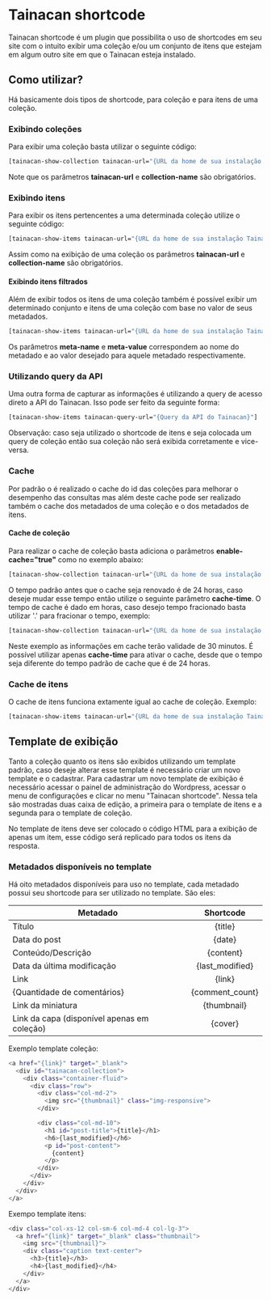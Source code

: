 # Tainacan shortcode

Tainacan shortcode é um plugin que possibilita o uso de shortcodes em seu site com o intuito exibir uma coleção e/ou um conjunto de itens que estejam em algum outro site em que o Tainacan esteja instalado.

## Como utilizar?
Há basicamente dois tipos de shortcode, para coleção e para itens de uma coleção. 

### Exibindo coleções
Para exibir uma coleção basta utilizar o seguinte código:

```sh
[tainacan-show-collection tainacan-url="{URL da home de sua instalação Tainacan}" collection-name="{Nome da coleção a exibir}"]
```
Note que os parâmetros **tainacan-url** e **collection-name** são obrigatórios.

### Exibindo itens

Para exibir os itens pertencentes a uma determinada coleção utilize o seguinte código:

```sh
[tainacan-show-items tainacan-url="{URL da home de sua instalação Tainacan}" collection-name="{Nome da coleção dos itens}"]
```
Assim como na exibição de uma coleção os parâmetros **tainacan-url** e **collection-name** são obrigatórios.

#### Exibindo itens filtrados
Além de exibir todos os itens de uma coleção também é possível exibir um determinado conjunto e itens de uma coleção com base no valor de seus metadados.
```sh
[tainacan-show-items tainacan-url="{URL da home de sua instalação Tainacan}" collection-name="{Nome da coleção dos itens}" meta-name="{Nome do metadado}" meta-value="{Valor desejado para o metadado}"]
```
Os parâmetros **meta-name** e **meta-value** correspondem ao nome do metadado e ao valor desejado para aquele metadado respectivamente.

### Utilizando query da API

Uma outra forma de capturar as informações é utilizando a query de acesso direto a API do Tainacan. Isso pode ser feito da seguinte forma:

```sh
[tainacan-show-items tainacan-query-url="{Query da API do Tainacan}"]
```
Observação: caso seja utilizado o shortcode de itens e seja colocada um query de coleção então sua coleção não será exibida corretamente e vice-versa.

### Cache
Por padrão o é realizado o cache do id das coleções para melhorar o desempenho das consultas mas além deste cache pode ser realizado também o cache dos metadados de uma coleção e o dos metadados de itens.
#### Cache de coleção
Para realizar o cache de coleção basta adiciona o parâmetros **enable-cache="true"** como no exemplo abaixo: 
```sh
[tainacan-show-collection tainacan-url="{URL da home de sua instalação Tainacan}" collection-name="{Nome da coleção a exibir}" enable-cache="true"]
```
O tempo padrão antes que o cache seja renovado é de 24 horas, caso deseje mudar esse tempo então utilize o seguinte parâmetro **cache-time**. O tempo de cache é dado em horas, caso desejo tempo fracionado basta utilizar '.' para fracionar o tempo, exemplo:

```sh
[tainacan-show-collection tainacan-url="{URL da home de sua instalação Tainacan}" collection-name="{Nome da coleção a exibir}" enable-cache="true" cache-time="0.5"]
```

Neste exemplo as informações em cache terão validade de 30 minutos. É possível utilizar apenas **cache-time** para ativar o cache, desde que o tempo seja diferente do tempo padrão de cache que é de 24 horas.

### Cache de itens
O cache de itens funciona extamente igual ao cache de coleção. Exemplo:
```sh
[tainacan-show-items tainacan-url="{URL da home de sua instalação Tainacan}" collection-name="{Nome da coleção dos itens}" meta-name="{Nome do metadado}" meta-value="{Valor desejado para o metadado}" enable-cache="true" cache-time="12"]
```
## Template de exibição
Tanto a coleção quanto os itens são exibidos utilizando um template padrão, caso deseje alterar esse template é necessário criar um novo template e o cadastrar. Para cadastrar um novo template de exibição é necessário acessar o painel de administração do Wordpress, acessar o menu de configurações e clicar no menu "Tainacan shortcode". Nessa tela são mostradas duas caixa de edição, a primeira para o template de itens e a segunda para o template de coleção.

No template de itens deve ser colocado o código HTML para a exibição de apenas um item, esse código será replicado para todos os itens da resposta.
### Metadados disponíveis no template
Há oito metadados disponíveis para uso no template, cada metadado possui seu shortcode para ser utilizado no template. São eles:

| Metadado      | Shortcode     |
| ------------- |:-------------:|
| Título | {title} |
| Data do post | {date} |
| Conteúdo/Descrição | {content} |
| Data da última modificação | {last_modified} |
| Link | {link} |
| {Quantidade de comentários} | {comment_count} |
| Link da miniatura | {thumbnail} |
| Link da capa (disponível apenas em coleção) | {cover} |

Exemplo template coleção:
```sh
<a href="{link}" target="_blank">
  <div id="tainacan-collection">
    <div class="container-fluid">
      <div class="row">
        <div class="col-md-2">
          <img src="{thumbnail}" class="img-responsive">
        </div>

        <div class="col-md-10">
          <h1 id="post-title">{title}</h1>
          <h6>{last_modified}</h6>
          <p id="post-content">
            {content}
          </p>
        </div>
      </div>
    </div>
  </div>
</a>
```

Exempo template itens:
```sh
<div class="col-xs-12 col-sm-6 col-md-4 col-lg-3">
  <a href="{link}" target="_blank" class="thumbnail">
    <img src="{thumbnail}">
    <div class="caption text-center">
      <h3>{title}</h3>
      <h4>{last_modified}</h4>
    </div>
  </a>
</div>
```

